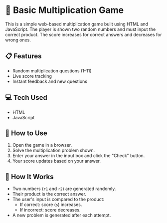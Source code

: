 # 🧮 Basic Multiplication Game

This is a simple web-based multiplication game built using HTML and JavaScript. The player is shown two random numbers and must input the correct product. The score increases for correct answers and decreases for wrong ones.

## 📋 Features

- Random multiplication questions (1–11)
- Live score tracking
- Instant feedback and new questions

## 💻 Tech Used

- HTML
- JavaScript

## 🚀 How to Use

1. Open the game in a browser.
2. Solve the multiplication problem shown.
3. Enter your answer in the input box and click the "Check" button.
4. Your score updates based on your answer.

## 🧠 How It Works

- Two numbers (`r1` and `r2`) are generated randomly.
- Their product is the correct answer.
- The user's input is compared to the product:
  - If correct: score (`s`) increases.
  - If incorrect: score decreases.
- A new problem is generated after each attempt.
